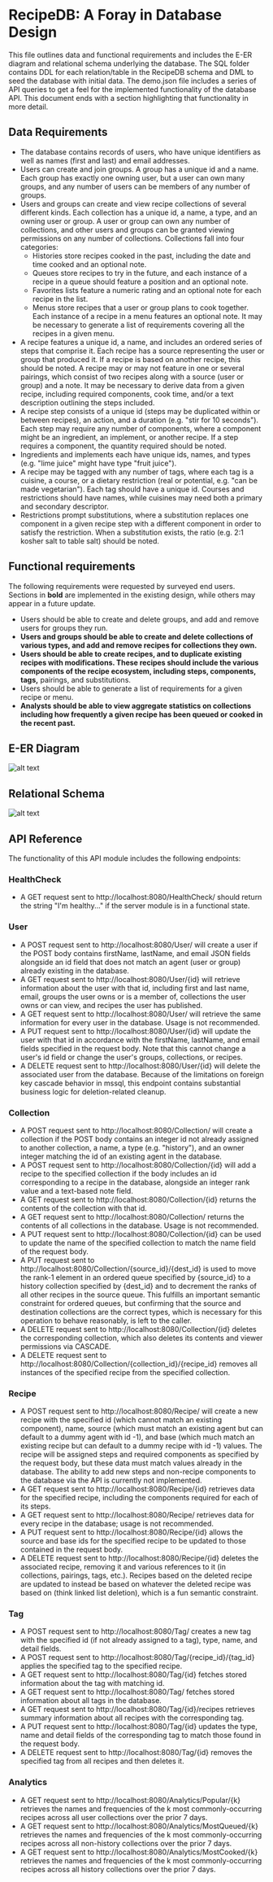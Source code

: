 # RecipeDB: A Foray in Database Design
This file outlines data and functional requirements and includes the E-ER diagram and relational schema underlying the database. The SQL folder contains DDL for each relation/table in the RecipeDB schema and DML to seed the database with initial data. The demo.json file includes a series of API queries to get a feel for the implemented functionality of the database API. This document ends with a section highlighting that functionality in more detail.

## Data Requirements
* The database contains records of users, who have unique identifiers as well as names (first and last) and email addresses.
* Users can create and join groups. A group has a unique id and a name. Each group has exactly one owning user, but a user can own many groups, and any number of users can be members of any number of groups.
* Users and groups can create and view recipe collections of several different kinds. Each collection has a unique id, a name, a type, and an owning user or group. A user or group can own any number of collections, and other users and groups can be granted viewing permissions on any number of collections. Collections fall into four categories:
  * Histories store recipes cooked in the past, including the date and time cooked and an optional note.
  * Queues store recipes to try in the future, and each instance of a recipe in a queue should feature a position and an optional note.
  * Favorites lists feature a numeric rating and an optional note for each recipe in the list.
  * Menus store recipes that a user or group plans to cook together. Each instance of a recipe in a menu features an optional note. It may be necessary to generate a list of requirements covering all the recipes in a given menu.
* A recipe features a unique id, a name, and includes an ordered series of steps that comprise it. Each recipe has a source representing the user or group that produced it. If a recipe is based on another recipe, this should be noted. A recipe may or may not feature in one or several pairings, which consist of two recipes along with a source (user or group) and a note. It may be necessary to derive data from a given recipe, including required components, cook time, and/or a text description outlining the steps included.
* A recipe step consists of a unique id (steps may be duplicated within or between recipes), an action, and a duration (e.g. "stir for 10 seconds"). Each step may require any number of components, where a component might be an ingredient, an implement, or another recipe. If a step requires a component, the quantity required should be noted.
* Ingredients and implements each have unique ids, names, and types (e.g. "lime juice" might have type "fruit juice").
* A recipe may be tagged with any number of tags, where each tag is a cuisine, a course, or a dietary restriction (real or potential, e.g. "can be made vegetarian"). Each tag should have a unique id. Courses and restrictions should have names, while cuisines may need both a primary and secondary descriptor.
* Restrictions prompt substitutions, where a substitution replaces one component in a given recipe step with a different component in order to satisfy the restriction. When a substitution exists, the ratio (e.g. 2:1 kosher salt to table salt) should be noted.

## Functional requirements
The following requirements were requested by surveyed end users. Sections in **bold** are implemented in the existing design, while others may appear in a future update.
* Users should be able to create and delete groups, and add and remove users for groups they run.
* **Users and groups should be able to create and delete collections of various types, and add and remove recipes for collections they own.**
* **Users should be able to create recipes, and to duplicate existing recipes with modifications. These recipes should include the various components of the recipe ecosystem, including steps, components, tags,** pairings, and substitutions.
* Users should be able to generate a list of requirements for a given recipe or menu.
* **Analysts should be able to view aggregate statistics on collections including how frequently a given recipe has been queued or cooked in the recent past.**

## E-ER Diagram
![alt text](EER_Diagram.png "EE-R Diagram")

## Relational Schema
![alt text](Relational_Schema.png "Relational Schema")

## API Reference
The functionality of this API module includes the following endpoints:

### HealthCheck
* A GET request sent to http://localhost:8080/HealthCheck/ should return the string "I'm healthy..." if the server module is in a functional state.

### User
* A POST request sent to http://localhost:8080/User/ will create a user if the POST body contains firstName, lastName, and email JSON fields alongside an id field that does not match an agent (user or group) already existing in the database.
* A GET request sent to http://localhost:8080/User/{id} will retrieve information about the user with that id, including first and last name, email, groups the user owns or is a member of, collections the user owns or can view, and recipes the user has published.
* A GET request sent to http://localhost:8080/User/ will retrieve the same information for every user in the database. Usage is not recommended.
* A PUT request sent to http://localhost:8080/User/{id} will update the user with that id in accordance with the firstName, lastName, and email fields specified in the request body. Note that this cannot change a user's id field or change the user's groups, collections, or recipes.
* A DELETE request sent to http://localhost:8080/User/{id} will delete the associated user from the database. Because of the limitations on foreign key cascade behavior in mssql, this endpoint contains substantial business logic for deletion-related cleanup.

### Collection
* A POST request sent to http://localhost:8080/Collection/ will create a collection if the POST body contains an integer id not already assigned to another collection, a name, a type (e.g. "history"), and an owner integer matching the id of an existing agent in the database.
* A POST request sent to http://localhost:8080/Collection/{id} will add a recipe to the specified collection if the body includes an id corresponding to a recipe in the database, alongside an integer rank value and a text-based note field.
* A GET request sent to http://localhost:8080/Collection/{id} returns the contents of the collection with that id.
* A GET request sent to http://localhost:8080/Collection/ returns the contents of all collections in the database. Usage is not recommended.
* A PUT request sent to http://localhost:8080/Collection/{id} can be used to update the name of the specified collection to match the name field of the request body.
* A PUT request sent to http://localhost:8080/Collection/{source_id}/{dest_id} is used to move the rank-1 element in an ordered queue specified by {source_id} to a history collection specified by {dest_id} and to decrement the ranks of all other recipes in the source queue. This fulfills an important semantic constraint for ordered queues, but confirming that the source and destination collections are the correct types, which is necessary for this operation to behave reasonably, is left to the caller.
* A DELETE request sent to http://localhost:8080/Collection/{id} deletes the corresponding collection, which also deletes its contents and viewer permissions via CASCADE.
* A DELETE request sent to http://localhost:8080/Collection/{collection_id}/{recipe_id} removes all instances of the specified recipe from the specified collection.

### Recipe
* A POST request sent to http://localhost:8080/Recipe/ will create a new recipe with the specified id (which cannot match an existing component), name, source (which must match an existing agent but can default to a dummy agent with id -1), and base (which much match an existing recipe but can default to a dummy recipe with id -1) values. The recipe will be assigned steps and required components as specified by the request body, but these data must match values already in the database. The ability to add new steps and non-recipe components to the database via the API is currently not implemented.
* A GET request sent to http://localhost:8080/Recipe/{id} retrieves data for the specified recipe, including the components required for each of its steps.
* A GET request sent to http://localhost:8080/Recipe/ retrieves data for every recipe in the database; usage is not recommended.
* A PUT request sent to http://localhost:8080/Recipe/{id} allows the source and base ids for the specified recipe to be updated to those contained in the request body.
* A DELETE request sent to http://localhost:8080/Recipe/{id} deletes the associated recipe, removing it and various references to it (in collections, pairings, tags, etc.). Recipes based on the deleted recipe are updated to instead be based on whatever the deleted recipe was based on (think linked list deletion), which is a fun semantic constraint.

### Tag
* A POST request sent to http://localhost:8080/Tag/ creates a new tag with the specified id (if not already assigned to a tag), type, name, and detail fields.
* A POST request sent to http://localhost:8080/Tag/{recipe_id}/{tag_id} applies the specified tag to the specified recipe.
* A GET request sent to http://localhost:8080/Tag/{id} fetches stored information about the tag with matching id.
* A GET request sent to http://localhost:8080/Tag/ fetches stored information about all tags in the database.
* A GET request sent to http://localhost:8080/Tag/{id}/recipes retrieves summary information about all recipes with the corresponding tag.
* A PUT request sent to http://localhost:8080/Tag/{id} updates the type, name and detail fields of the corresponding tag to match those found in the request body.
* A DELETE request sent to http://localhost:8080/Tag/{id} removes the specified tag from all recipes and then deletes it.

### Analytics
* A GET request sent to http://localhost:8080/Analytics/Popular/{k} retrieves the names and frequencies of the k most commonly-occurring recipes across all user collections over the prior 7 days.
* A GET request sent to http://localhost:8080/Analytics/MostQueued/{k} retrieves the names and frequencies of the k most commonly-occurring recipes across all non-history collections over the prior 7 days.
* A GET request sent to http://localhost:8080/Analytics/MostCooked/{k} retrieves the names and frequencies of the k most commonly-occurring recipes across all history collections over the prior 7 days.
